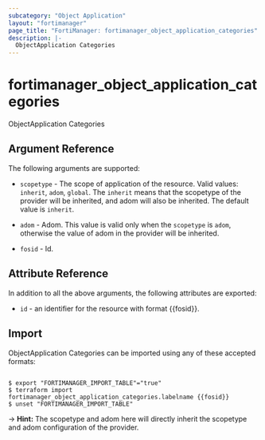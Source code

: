 ```yaml
---
subcategory: "Object Application"
layout: "fortimanager"
page_title: "FortiManager: fortimanager_object_application_categories"
description: |-
  ObjectApplication Categories
---
```


# fortimanager_object_application_categories
ObjectApplication Categories

## Argument Reference


The following arguments are supported:

* `scopetype` - The scope of application of the resource. Valid values: `inherit`, `adom`, `global`. The `inherit` means that the scopetype of the provider will be inherited, and adom will also be inherited. The default value is `inherit`.
* `adom` - Adom. This value is valid only when the `scopetype` is `adom`, otherwise the value of adom in the provider will be inherited.

* `fosid` - Id.


## Attribute Reference

In addition to all the above arguments, the following attributes are exported:
* `id` - an identifier for the resource with format {{fosid}}.

## Import

ObjectApplication Categories can be imported using any of these accepted formats:
```

$ export "FORTIMANAGER_IMPORT_TABLE"="true"
$ terraform import fortimanager_object_application_categories.labelname {{fosid}}
$ unset "FORTIMANAGER_IMPORT_TABLE"
```
-> **Hint:** The scopetype and adom here will directly inherit the scopetype and adom configuration of the provider.
